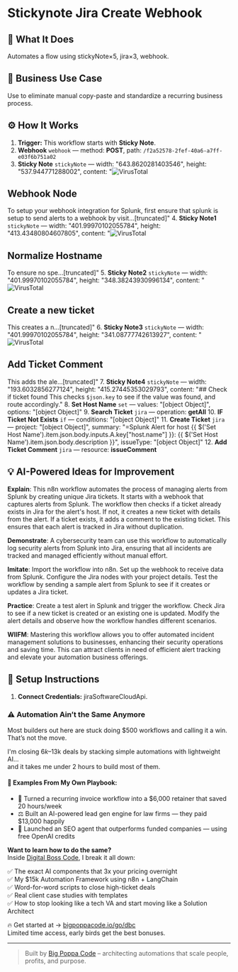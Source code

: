 # Stickynote Jira Create Webhook
## 🚀 What It Does
Automates a flow using stickyNote×5, jira×3, webhook.

## 💼 Business Use Case
Use to eliminate manual copy-paste and standardize a recurring business process.

## ⚙️ How It Works
1. **Trigger:** This workflow starts with **Sticky Note**.
2. **Webhook** `webhook` — method: **POST**, path: `/f2a52578-2fef-40a6-a7ff-e03f6b751a02`
3. **Sticky Note** `stickyNote` — width: "643.8620281403546", height: "537.944771288002", content: "![VirusTotal](https://i.imgur.com/spMd6AQ.png)
## Webhook Node 
To setup your webhook integration for Splunk, first ensure that splunk is setup to send alerts to a webhook by visit…[truncated]"
4. **Sticky Note1** `stickyNote` — width: "401.99970102055784", height: "413.43480804607805", content: "![VirusTotal](https://upload.wikimedia.org/wikipedia/commons/thumb/8/82/Jira_%28Software%29_logo.svg/320px-Jira_%28Software%29_logo.svg.png)
## Normalize Hostname 
To ensure no spe…[truncated]"
5. **Sticky Note2** `stickyNote` — width: "401.99970102055784", height: "348.38243930996134", content: "![VirusTotal](https://upload.wikimedia.org/wikipedia/commons/thumb/8/82/Jira_%28Software%29_logo.svg/320px-Jira_%28Software%29_logo.svg.png)
## Create a new ticket
This creates a n…[truncated]"
6. **Sticky Note3** `stickyNote` — width: "401.99970102055784", height: "341.08777742613927", content: "![VirusTotal](https://upload.wikimedia.org/wikipedia/commons/thumb/8/82/Jira_%28Software%29_logo.svg/320px-Jira_%28Software%29_logo.svg.png)
## Add Ticket Comment
This adds the ale…[truncated]"
7. **Sticky Note4** `stickyNote` — width: "193.6032856277124", height: "415.27445353029793", content: "## Check if ticket found
This checks `$json.key` to see if the value was found, and route accordingly."
8. **Set Host Name** `set` — values: "[object Object]", options: "[object Object]"
9. **Search Ticket** `jira` — operation: **getAll**
10. **IF Ticket Not Exists** `if` — conditions: "[object Object]"
11. **Create Ticket** `jira` — project: "[object Object]", summary: "=Splunk Alert for host {{ $('Set Host Name').item.json.body.inputs.A.key["host.name"] }}:  {{ $('Set Host Name').item.json.body.description }}", issueType: "[object Object]"
12. **Add Ticket Comment** `jira` — resource: **issueComment**

## 💡 AI-Powered Ideas for Improvement
**Explain**: This n8n workflow automates the process of managing alerts from Splunk by creating unique Jira tickets. It starts with a webhook that captures alerts from Splunk. The workflow then checks if a ticket already exists in Jira for the alert's host. If not, it creates a new ticket with details from the alert. If a ticket exists, it adds a comment to the existing ticket. This ensures that each alert is tracked in Jira without duplication.

**Demonstrate**: A cybersecurity team can use this workflow to automatically log security alerts from Splunk into Jira, ensuring that all incidents are tracked and managed efficiently without manual effort.

**Imitate**: Import the workflow into n8n. Set up the webhook to receive data from Splunk. Configure the Jira nodes with your project details. Test the workflow by sending a sample alert from Splunk to see if it creates or updates a Jira ticket.

**Practice**: Create a test alert in Splunk and trigger the workflow. Check Jira to see if a new ticket is created or an existing one is updated. Modify the alert details and observe how the workflow handles different scenarios.

**WIIFM**: Mastering this workflow allows you to offer automated incident management solutions to businesses, enhancing their security operations and saving time. This can attract clients in need of efficient alert tracking and elevate your automation business offerings.

## 🔧 Setup Instructions
1. **Connect Credentials:** jiraSoftwareCloudApi.

### ⚠️ Automation Ain’t the Same Anymore

Most builders out here are stuck doing $500 workflows and calling it a win.  
That’s not the move.  

I'm closing $6k–$13k deals by stacking simple automations with lightweight AI...  
and it takes me under 2 hours to build most of them.

#### 🧠 Examples From My Own Playbook:
- 🔁 Turned a recurring invoice workflow into a $6,000 retainer that saved 20 hours/week  
- ⚖️ Built an AI-powered lead gen engine for law firms — they paid $13,000 happily  
- 🚀 Launched an SEO agent that outperforms funded companies — using free OpenAI credits  

**Want to learn how to do the same?**  
Inside [Digital Boss Code](https://bigpoppacode.io/go/dbc), I break it all down:

✅ The exact AI components that 3x your pricing overnight  
✅ My $15k Automation Framework using n8n + LangChain  
✅ Word-for-word scripts to close high-ticket deals  
✅ Real client case studies with templates  
✅ How to stop looking like a tech VA and start moving like a Solution Architect  

🔥 Get started at → [bigpoppacode.io/go/dbc](https://bigpoppacode.io/go/dbc)  
Limited time access, early birds get the best bonuses.

---
> Built by [Big Poppa Code](https://bigpoppacode.io) – architecting automations that scale people, profits, and purpose.
